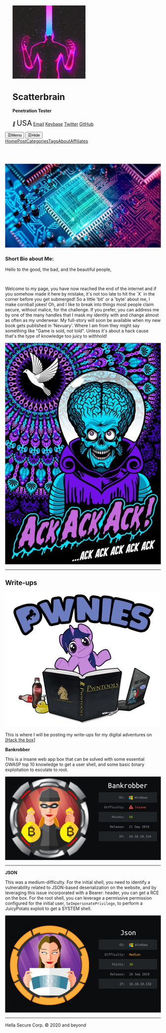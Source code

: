 <script>
function openNav() {
  document.getElementById("mySidebar").style.width = "250px";
  document.getElementById("aButton").style.visibility="hidden";
  document.getElementById("cButton").style.visibility="visible";
}
function closeNav() {
  document.getElementById("mySidebar").style.width = "0";
  document.getElementById("aButton").style.visibility="visible";
  document.getElementById("cButton").style.visibility="hidden";
}
</script>
<link href="https://fonts.googleapis.com/icon?family=Material+Icons" rel="stylesheet">
<div id="mySidebar" class="sidebar">
<ul>
    <img src="img/avatar.png" class="avatar">
    <h1>Scatterbrain</h1>
    <b>Penetration Tester</b><br><br>
  <i class="material-icons">&#xe55c; </i><font size="5"> USA</font>
<a href="mailto:hack.this.0n3@gmail.com" size="5">
<meta itemprop="email" content="hack.this.0n3@gmail.com">Email</a>
<a href="https://keybase.io/scatterbrain" itemprop="sameAs" rel="nofollow noopener noreferrer" size="5">Keybase</a>
<a href="https://twitter.com/" itemprop="sameAs" rel="nofollow noopener noreferrer" size="5">Twitter</a>
<a href="https://github.com/Scatter-Security" itemprop="sameAs" rel="nofollow noopener noreferrer" size="5">GitHub</a>
    </ul>
</div>
<div class="buttons">
<button class="showButton" id="aButton" onclick="openNav();">☰Menu</button>
<button class="closeButton" id="cButton" onclick="closeNav();">☰Hide</button>
</div>
<div class="content">
<a href="index.html">Home</a><a href="#">Post</a><a href="#">Categories</a><a href="#">Tags</a><a href="#">About</a><a href="#">Affiliates</a>

<br><br><br><img class="img1" src="img/quantum.jpg"/><br>
<h3> Short Bio about Me:</h3>
<p>Hello to the good, the bad, and the beautiful people,</p><br>
<p>Welcome to my page, you have now reached the end of the internet and if you somehow made it here by mistake, it's not too late to hit the `X` in the corner before you get submerged! So a little 'bit' or a 'byte' about me, I make cornball jokes! Oh, and I like to break into things most people claim secure, without malice, for the challenge. If you prefer, you can address me by one of the many handles that I mask my identity with and change almost as often as my underwear. My full-story will soon be available when my new book gets published in 'Nevuary'. Where I am from they might say something like "Game is sold, not told". Unless it's about a hack cause that's the type of knowledge too juicy to withhold!</p>
<img class="img1" src="img/mars.jpg"/>
<hr>
<h2> Write-ups</h2>
<img class="img1" src="img/pwniesLogo.png"/>
<p>This is where I will be posting my write-ups for my digital adventures on <a href="https://hackthebox.eu">[Hack the box]</a></p>

<b>Bankrobber</b>
 
<p>This is a insane web app box that can be solved with some essential OWASP top 10 knowledge to get a user shell, and some basic binary exploitation to esculate to root.</p>
<a href="bankrobber.md"><img class="img1" src="img/card.jpeg"/></a>
<hr>
<b>JSON</b>
<p>This was a medium-difficulty. For the initial shell, you need to identify a vulnerability related to JSON-based deserialization on the website, and by leveraging this issue incorporated with a Bearer: header, you can get a RCE on the box. For the root shell, you can leverage a permissive permission configured for the initial user, <code>SeImpersonatePrivilege</code>, to perform a JuicyPotato exploit to get a SYSTEM shell.</p>
<img class="img1" src="img/JSON.png"/>
<hr>
Hella Secure Corp. © 2020 and beyond
</div>
